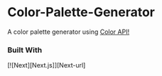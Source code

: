 # Color-Palette-Generator
A color palette generator using <a href = "">Color API!</a>

### Built With 

[![Next][Next.js]][Next-url]
